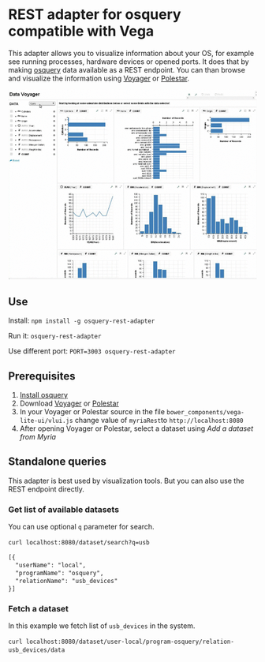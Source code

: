 # REST adapter for osquery compatible with Vega

This adapter allows you to visualize information about your OS, for example see running processes, hardware devices or opened ports. It does that by  making [osquery](https://osquery.io/) data available as a REST endpoint. You can than browse and visualize the information using [Voyager](https://www.github.com/vega/voyager) or [Polestar](https://www.github.com/vega/polestar).

![PCI devices visualized using Voyager](example.gif)

## Use

Install: `npm install -g osquery-rest-adapter`

Run it: `osquery-rest-adapter`

Use different port: `PORT=3003 osquery-rest-adapter`

## Prerequisites

1. [Install osquery](https://osquery.io/downloads/)
2. Download [Voyager](https://www.github.com/vega/voyager) or [Polestar](https://www.github.com/vega/polestar)
3. In your Voyager or Polestar source in the file `bower_components/vega-lite-ui/vlui.js` change value of `myriaRest`to `http://localhost:8080`
4. After opening Voyager or Polestar, select a dataset using *Add a dataset from Myria*

## Standalone queries

This adapter is best used by visualization tools. But you can also use the REST endpoint directly.

### Get list of available datasets

You can use optional `q` parameter for search.

`curl localhost:8080/dataset/search?q=usb`

```
[{
  "userName": "local",
  "programName": "osquery",
  "relationName": "usb_devices"
}]
```

### Fetch a dataset

In this example we fetch list of `usb_devices` in the system.

`curl localhost:8080/dataset/user-local/program-osquery/relation-usb_devices/data`
